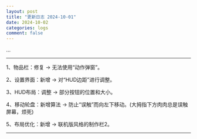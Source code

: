 ```yaml
---
layout: post
title: "更新日志 2024-10-01"
date: 2024-10-02
categories: logs
comment: false
---
```


...

-----

1、物品栏：修复 -> 无法使用“动作弹窗”。

2、设置界面：新增 -> 对“HUD边距”进行调整。

3、HUD布局：调整 -> 部分按钮的位置和大小。

4、移动轮盘：新增算法 -> 防止“误触”而向左下移动。(大拇指下方肉肉总是误触屏幕，烦死)

5、布局优化：新增 -> 联机版风格的制作栏2。

-----